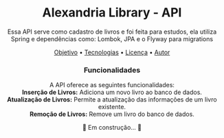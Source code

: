 <h1 align="center">Alexandria Library - API</h1>

<p align="center">Essa API serve como cadastro de livros e foi feita para estudos, ela utiliza Spring e dependências como: Lombok, JPA e o Flyway para migrations</p>

<p align="center">
 <a href="#objetivo">Objetivo</a> •
 <a href="#tecnologias">Tecnologias</a> • 
 <a href="#licenc-a">Licença</a> • 
 <a href="#autor">Autor</a>
</p>

<h4 align="center"> </h4>
	<h3 align="center">Funcionalidades</h3>
	<p align="center">A API oferece as seguintes funcionalidades: <br>
	<strong>Inserção de Livros:</strong> Adiciona um novo livro ao banco de dados. <br>
	<strong>Atualização de Livros:</strong> Permite a atualização das informações de um livro existente. <br>
	<strong>Remoção de Livros:</strong> Remove um livro do banco de dados. <br></p>
	<p align="center">🚧 Em construção...  🚧</p>


